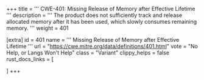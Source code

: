 +++
title = '''
CWE-401: Missing Release of Memory after Effective Lifetime
'''
description	= '''
The product does not sufficiently track and release allocated memory after it has been used, which slowly consumes remaining memory.
'''
weight = 401

[extra]
id = 401
name = '''
Missing Release of Memory after Effective Lifetime
'''
url = "https://cwe.mitre.org/data/definitions/401.html"
vote = "No Help, or Langs Won't Help"
class = "Variant"
clippy_helps = false
rust_docs_links = [
	
]
+++
